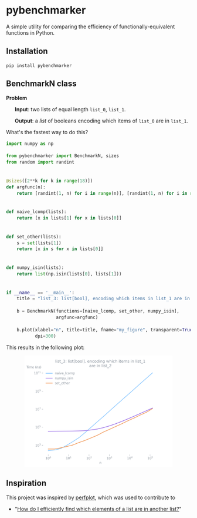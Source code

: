 # pybenchmarker
A simple utility for comparing the efficiency of functionally-equivalent
functions in Python.

## Installation
```
pip install pybenchmarker
```

## BenchmarkN class
**Problem**

<ul>

**Input**: two lists of equal length ``list_0``, ``list_1``.

**Output**: a *list* of booleans encoding which items of ``list_0`` are in
``list_1``.

</ul>

What's the fastest way to do this?
```Python
import numpy as np

from pybenchmarker import BenchmarkN, sizes
from random import randint


@sizes([2**k for k in range(18)])
def argfunc(n):
    return [randint(1, n) for i in range(n)], [randint(1, n) for i in range(n)]


def naive_lcomp(lists):
    return [x in lists[1] for x in lists[0]]


def set_other(lists):
    s = set(lists[1])
    return [x in s for x in lists[0]]


def numpy_isin(lists):
    return list(np.isin(lists[0], lists[1]))


if __name__ == '__main__':
    title = "list_3: list[bool], encoding which items in list_1 are in list_2"

    b = BenchmarkN(functions=[naive_lcomp, set_other, numpy_isin],
                   argfunc=argfunc)

    b.plot(xlabel="n", title=title, fname="my_figure", transparent=True,
           dpi=300)
```
This results in the following plot:

<!--Apparently, GitHub sanitizes inline styles, but the deprecated align
    attribute works.-->
<div align="center">
    <img src="https://github.com/OTheDev/pybenchmarker/blob/main/images/example.png"
         width="80%" height="80%">
</div>

## Inspiration
This project was inspired by [perfplot](https://github.com/nschloe/perfplot),
which was used to contribute to

- "[How do I efficiently find which elements of a list are in another list?](https://stackoverflow.com/questions/71990420/how-do-i-efficiently-find-which-elements-of-a-list-are-in-another-list)"
